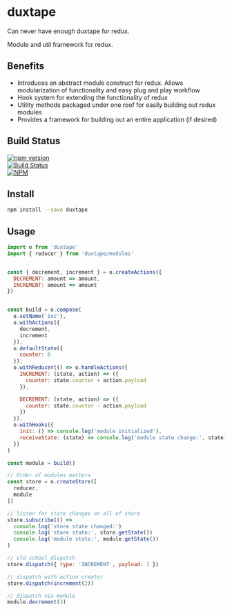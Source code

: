 # duxtape
Can never have enough duxtape for redux.

Module and util framework for redux.

## Benefits
- Introduces an abstract module construct for redux. Allows modularization of functionality and easy plug and play workflow
- Hook system for extending the functionality of redux
- Utility methods packaged under one roof for easily building out redux modules
- Provides a framework for building out an entire application (if desired)

## Build Status

[![npm version](https://badge.fury.io/js/duxtape.svg)](https://badge.fury.io/js/duxtape)<br />
[![Build Status](https://travis-ci.org/brianneisler/duxtape.svg)](https://travis-ci.org/brianneisler/duxtape)<br />
[![NPM](https://nodei.co/npm/duxtape.png?downloads=true&downloadRank=true&stars=true)](https://nodei.co/npm/duxtape/)


## Install

```bash
npm install --save duxtape
```


## Usage

```js
import o from 'duxtape'
import { reducer } from 'duxtape/modules'


const { decrement, increment } = o.createActions({
  DECREMENT: amount => amount,
  INCREMENT: amount => amount
})


const build = o.compose(
  o.setName('inc'),
  o.withActions({
    decrement,
    increment
  }),
  o.defaultState({
    counter: 0
  }),
  o.withReducer(() => o.handleActions({
    INCREMENT: (state, action) => ({
      counter: state.counter + action.payload
    }),

    DECREMENT: (state, action) => ({
      counter: state.counter - action.payload
    })
  }),
  o.withHooks({
    init: () => console.log('module initialized'),
    receiveState: (state) => console.log('module state change:', state)
  })
)

const module = build()

// Order of modules matters
const store = o.createStore([
  reducer,
  module
])

// listen for state changes on all of store
store.subscribe(() =>
  console.log('store state changed:')
  console.log('store state:', store.getState())
  console.log('module state:', module.getState())
)

// old school dispatch
store.dispatch({ type: 'INCREMENT', payload: 1 })

// dispatch with action creator
store.dispatch(increment(2))

// dispatch via module
module.decrement(3)
```
